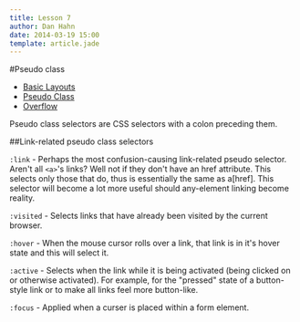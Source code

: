 ```yaml
---
title: Lesson 7
author: Dan Hahn
date: 2014-03-19 15:00
template: article.jade
---
```


#Pseudo class

* [Basic Layouts]()
* [Pseudo Class](pseudo.html)
* [Overflow](overflow.html)

Pseudo class selectors are CSS selectors with a colon preceding them.

##Link-related pseudo class selectors

`:link` - Perhaps the most confusion-causing link-related pseudo selector. Aren't all `<a>`'s links? Well not if they don't have an href attribute. This selects only those that do, thus is essentially the same as a[href]. This selector will become a lot more useful should any-element linking become reality.

`:visited` - Selects links that have already been visited by the current browser.

`:hover` - When the mouse cursor rolls over a link, that link is in it's hover state and this will select it.

`:active` - Selects when the link while it is being activated (being clicked on or otherwise activated). For example, for the "pressed" state of a button-style link or to make all links feel more button-like.

`:focus` - Applied when a curser is placed within a form element.

